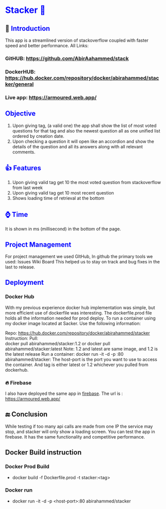 # <span style="color:blue">Stacker :rocket:

## :book: <span style="color:blue">Introduction 
This app is a streamlined version of stackoverflow coupled with faster speed and better performance.
All Links:
### GitHUB: https://github.com/AbirAahammed/stack
### DockerHUB: https://hub.docker.com/repository/docker/abirahammed/stacker/general
### Live app: https://armoured.web.app/

## <span style="color:blue">Objective 
1.  Upon giving  tag, (a valid one) the app shall show the list of most voted questions for that tag and also the newest question all as one unified list ordered by creation date.
2.  Upon checking a question it will open like an accordion and show the details of the question and all its answers along with all relevant comments.

## <span style="color:blue">:thumbsup: Features
1.  Upon giving valid tag get 10 the most voted question from stackoverflow from last week
2.  Upon giving valid tag get 10 most recent question
3.  Shows loading time of retrieval at the bottom


## <span style="color:blue">:watch: Time 
It is shown in ms (millisecond) in the bottom of the page.

## <span style="color:blue">Project Management
For project management we used GItHub, In github the primary tools we used:
Issues
Wiki
Board
This helped us to stay on track and bug fixes in the last to release.


## <span style="color:blue">Deployment
### Docker Hub 
With my previous experience docker hub implementation was simple, but more efficient use of dockerfile was interesting. The dockerfile.prod file holds all the information needed for prod deploy. To run a container using my docker image located at Sacker. Use the following information:

Repo: https://hub.docker.com/repository/docker/abirahammed/stacker
Instruction: 
	Pull: 	
docker pull abirahammed/stacker:1.2 or 
docker pull abirahammed/stacker:latest
Note: 1.2 and latest are same image, and 1.2 is the latest release
Run  a container:
		docker run -it -d -p <host-port>:80 abirahammed/stacker:<tag>
		 The host-port is the port you want to use to access the container. And tag is either latest or 1.2 whichever you pulled from dockerhub.
### :fire: Firebase 
I also have deployed the same app in [firebase](https://armoured.web.app/). The url is : https://armoured.web.app/


## :end: Conclusion 
While testing if too many api calls are made from one IP the service may stop, and stacker will only show a loading screen. You can test the app in firebase. It has the same functionality and competitive performance. 



## Docker Build instruction

### Docker Prod Build
* docker build -f Dockerfile.prod -t stacker:\<tag\>
### Docker run
* docker run -it -d -p \<host-port\>:80 abirahammed/stacker
